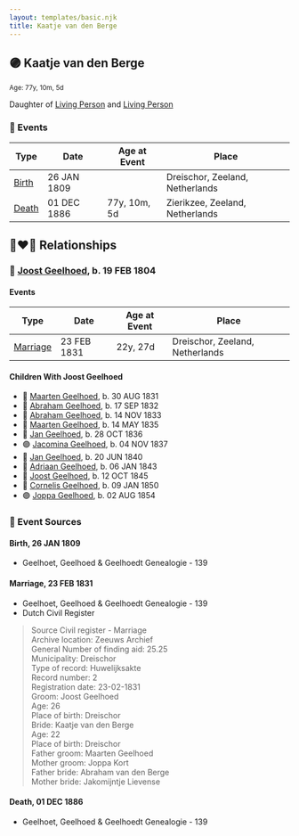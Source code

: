 ```yaml
---
layout: templates/basic.njk
title: Kaatje van den Berge
---
```

## 🟣 Kaatje van den Berge
<small>Age: 77y, 10m, 5d</small>

Daughter of [Living Person](/people/7/78829556) and [Living Person](/people/7/7376448)

### 📆 Events

Type | Date | Age at Event | Place
------ | ------ | ------ | ------
[Birth](#event-event-3) | 26 JAN 1809 |  | Dreischor, Zeeland, Netherlands
[Death](#event-event-4) | 01 DEC 1886 | 77y, 10m, 5d | Zierikzee, Zeeland, Netherlands

## 👩‍❤️‍👨 Relationships

### 🔵 [Joost Geelhoed](/people/7/72031888), b. 19 FEB 1804

#### Events

Type | Date | Age at Event | Place
------ | ------ | ------ | ------
[Marriage](#event-family-0-event-0) | 23 FEB 1831 | 22y, 27d | Dreischor, Zeeland, Netherlands
#### Children With Joost Geelhoed
* 🔵 [Maarten Geelhoed](/people/5/57272382), b. 30 AUG 1831
* 🔵 [Abraham Geelhoed](/people/1/12826628), b. 17 SEP 1832
* 🔵 [Abraham Geelhoed](/people/9/990506), b. 14 NOV 1833
* 🔵 [Maarten Geelhoed](/people/2/23159760), b. 14 MAY 1835
* 🔵 [Jan Geelhoed](/people/2/29775472), b. 28 OCT 1836
* 🟣 [Jacomina Geelhoed](/people/3/37405220), b. 04 NOV 1837
* 🔵 [Jan Geelhoed](/people/6/66365467), b. 20 JUN 1840
* 🔵 [Adriaan Geelhoed](/people/8/86821084), b. 06 JAN 1843
* 🔵 [Joost Geelhoed](/people/7/73673934), b. 12 OCT 1845
* 🔵 [Cornelis Geelhoed](/people/1/16991740), b. 09 JAN 1850
* 🟣 [Joppa Geelhoed](/people/6/60925262), b. 02 AUG 1854
### 📰 Event Sources

#### <a id="event-event-3"></a> Birth, 26 JAN 1809
* Geelhoet, Geelhoed & Geelhoedt Genealogie  - 139

#### <a id="event-family-0-event-0"></a> Marriage, 23 FEB 1831
* Geelhoet, Geelhoed & Geelhoedt Genealogie  - 139
* Dutch Civil Register
>   
  > Source Civil register - Marriage  
  > Archive location: Zeeuws Archief  
  > General Number of finding aid: 25.25  
  > Municipality: Dreischor  
  > Type of record: Huwelijksakte  
  > Record number: 2  
  > Registration date: 23-02-1831  
  > Groom: Joost Geelhoed  
  > Age: 26  
  > Place of birth: Dreischor  
  > Bride: Kaatje van den Berge  
  > Age: 22  
  > Place of birth: Dreischor  
  > Father groom: Maarten Geelhoed  
  > Mother groom: Joppa Kort  
  > Father bride: Abraham van den Berge  
  > Mother bride: Jakomijntje Lievense
#### <a id="event-event-4"></a> Death, 01 DEC 1886
* Geelhoet, Geelhoed & Geelhoedt Genealogie  - 139

